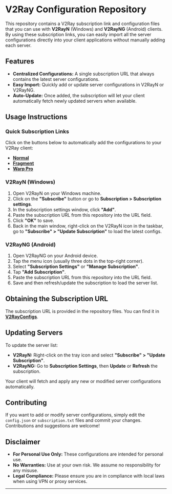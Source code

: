 # V2Ray Configuration Repository

This repository contains a V2Ray subscription link and configuration files that you can use with **V2RayN** (Windows) and **V2RayNG** (Android) clients. By using these subscription links, you can easily import all the server configurations directly into your client applications without manually adding each server.

## Features

- **Centralized Configurations:** A single subscription URL that always contains the latest server configurations.
- **Easy Import:** Quickly add or update server configurations in V2RayN or V2RayNG.
- **Auto-Update:** Once added, the subscription will let your client automatically fetch newly updated servers when available.

## Usage Instructions

### Quick Subscription Links

Click on the buttons below to automatically add the configurations to your V2Ray client:

- [**Normal**](v2ray://subscribe/?url=https://quantumtacofiestahyperdrive-42xelasticnebulacruncher.hosseinxshayesteh.workers.dev/sub/2f480618-257a-4f07-931a-c53482f7716f#BPB-Normal)
- [**Fragment**](v2ray://subscribe/?url=https://quantumtacofiestahyperdrive-42xelasticnebulacruncher.hosseinxshayesteh.workers.dev/fragsub/2f480618-257a-4f07-931a-c53482f7716f#BPB-Fragment)
- [**Warp Pro**](v2ray://subscribe/?url=https://quantumtacofiestahyperdrive-42xelasticnebulacruncher.hosseinxshayesteh.workers.dev/warpsub/2f480618-257a-4f07-931a-c53482f7716f?app=nikang#BPB-Warp-Pro)

### V2RayN (Windows)

1. Open V2RayN on your Windows machine.
2. Click on the **"Subscribe"** button or go to **Subscription > Subscription settings**.
3. In the subscription settings window, click **"Add"**.
4. Paste the subscription URL from this repository into the URL field.
5. Click **"OK"** to save.
6. Back in the main window, right-click on the V2RayN icon in the taskbar, go to **"Subscribe" > "Update Subscription"** to load the latest configs.

### V2RayNG (Android)

1. Open V2RayNG on your Android device.
2. Tap the menu icon (usually three dots in the top-right corner).
3. Select **"Subscription Settings"** or **"Manage Subscription"**.
4. Tap **"Add Subscription"**.
5. Paste the subscription URL from this repository into the URL field.
6. Save and then refresh/update the subscription to load the server list.

## Obtaining the Subscription URL

The subscription URL is provided in the repository files. You can find it in [**V2RayConfigs**](https://raw.githubusercontent.com/hossein-shayesteh/v2ray-config/refs/heads/main/V2RayConfigs).

## Updating Servers

To update the server list:

- **V2RayN:** Right-click on the tray icon and select **"Subscribe" > "Update Subscription"**.
- **V2RayNG:** Go to **Subscription Settings**, then **Update** or **Refresh** the subscription.

Your client will fetch and apply any new or modified server configurations automatically.

## Contributing

If you want to add or modify server configurations, simply edit the `config.json` or `subscription.txt` files and commit your changes. Contributions and suggestions are welcome!

## Disclaimer

- **For Personal Use Only:** These configurations are intended for personal use.  
- **No Warranties:** Use at your own risk. We assume no responsibility for any misuse.  
- **Legal Compliance:** Please ensure you are in compliance with local laws when using VPN or proxy services.

---
